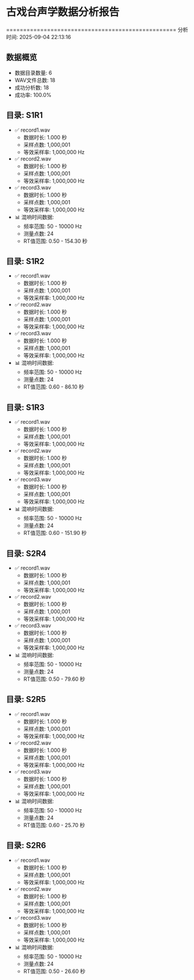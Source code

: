 # 古戏台声学数据分析报告
==================================================
分析时间: 2025-09-04 22:13:16

## 数据概览
- 数据目录数量: 6
- WAV文件总数: 18
- 成功分析数: 18
- 成功率: 100.0%

## 目录: S1R1

- ✅ record1.wav
  - 数据时长: 1.000 秒
  - 采样点数: 1,000,001
  - 等效采样率: 1,000,000 Hz
- ✅ record2.wav
  - 数据时长: 1.000 秒
  - 采样点数: 1,000,001
  - 等效采样率: 1,000,000 Hz
- ✅ record3.wav
  - 数据时长: 1.000 秒
  - 采样点数: 1,000,001
  - 等效采样率: 1,000,000 Hz
- 📊 混响时间数据:
  - 频率范围: 50 - 10000 Hz
  - 测量点数: 24
  - RT值范围: 0.50 - 154.30 秒

## 目录: S1R2

- ✅ record1.wav
  - 数据时长: 1.000 秒
  - 采样点数: 1,000,001
  - 等效采样率: 1,000,000 Hz
- ✅ record2.wav
  - 数据时长: 1.000 秒
  - 采样点数: 1,000,001
  - 等效采样率: 1,000,000 Hz
- ✅ record3.wav
  - 数据时长: 1.000 秒
  - 采样点数: 1,000,001
  - 等效采样率: 1,000,000 Hz
- 📊 混响时间数据:
  - 频率范围: 50 - 10000 Hz
  - 测量点数: 24
  - RT值范围: 0.60 - 86.10 秒

## 目录: S1R3

- ✅ record1.wav
  - 数据时长: 1.000 秒
  - 采样点数: 1,000,001
  - 等效采样率: 1,000,000 Hz
- ✅ record2.wav
  - 数据时长: 1.000 秒
  - 采样点数: 1,000,001
  - 等效采样率: 1,000,000 Hz
- ✅ record3.wav
  - 数据时长: 1.000 秒
  - 采样点数: 1,000,001
  - 等效采样率: 1,000,000 Hz
- 📊 混响时间数据:
  - 频率范围: 50 - 10000 Hz
  - 测量点数: 24
  - RT值范围: 0.60 - 151.90 秒

## 目录: S2R4

- ✅ record1.wav
  - 数据时长: 1.000 秒
  - 采样点数: 1,000,001
  - 等效采样率: 1,000,000 Hz
- ✅ record2.wav
  - 数据时长: 1.000 秒
  - 采样点数: 1,000,001
  - 等效采样率: 1,000,000 Hz
- ✅ record3.wav
  - 数据时长: 1.000 秒
  - 采样点数: 1,000,001
  - 等效采样率: 1,000,000 Hz
- 📊 混响时间数据:
  - 频率范围: 50 - 10000 Hz
  - 测量点数: 24
  - RT值范围: 0.50 - 79.60 秒

## 目录: S2R5

- ✅ record1.wav
  - 数据时长: 1.000 秒
  - 采样点数: 1,000,001
  - 等效采样率: 1,000,000 Hz
- ✅ record2.wav
  - 数据时长: 1.000 秒
  - 采样点数: 1,000,001
  - 等效采样率: 1,000,000 Hz
- ✅ record3.wav
  - 数据时长: 1.000 秒
  - 采样点数: 1,000,001
  - 等效采样率: 1,000,000 Hz
- 📊 混响时间数据:
  - 频率范围: 50 - 10000 Hz
  - 测量点数: 24
  - RT值范围: 0.60 - 25.70 秒

## 目录: S2R6

- ✅ record1.wav
  - 数据时长: 1.000 秒
  - 采样点数: 1,000,001
  - 等效采样率: 1,000,000 Hz
- ✅ record2.wav
  - 数据时长: 1.000 秒
  - 采样点数: 1,000,001
  - 等效采样率: 1,000,000 Hz
- ✅ record3.wav
  - 数据时长: 1.000 秒
  - 采样点数: 1,000,001
  - 等效采样率: 1,000,000 Hz
- 📊 混响时间数据:
  - 频率范围: 50 - 10000 Hz
  - 测量点数: 24
  - RT值范围: 0.50 - 26.60 秒
